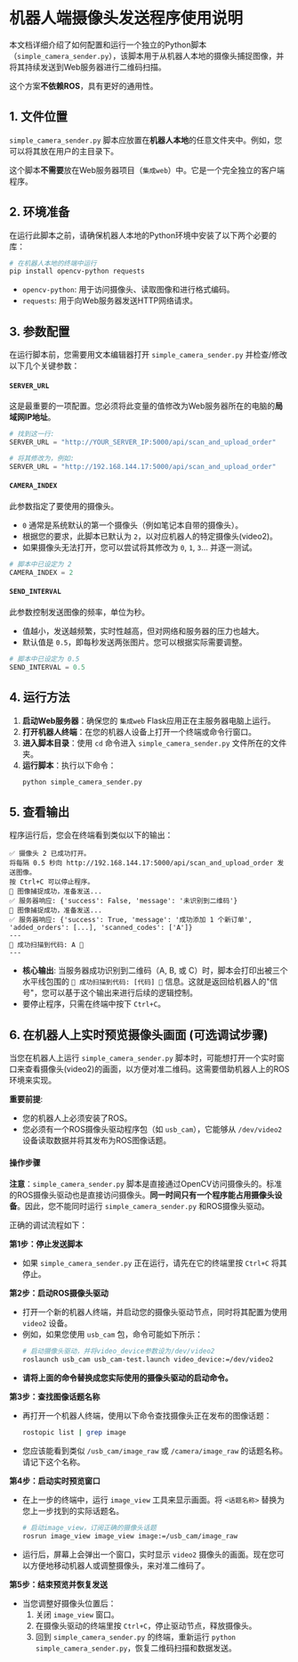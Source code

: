 # 机器人端摄像头发送程序使用说明

本文档详细介绍了如何配置和运行一个独立的Python脚本（`simple_camera_sender.py`），该脚本用于从机器人本地的摄像头捕捉图像，并将其持续发送到Web服务器进行二维码扫描。

这个方案**不依赖ROS**，具有更好的通用性。

## 1. 文件位置

`simple_camera_sender.py` 脚本应放置在**机器人本地**的任意文件夹中。例如，您可以将其放在用户的主目录下。

这个脚本**不需要**放在Web服务器项目（`集成web`）中。它是一个完全独立的客户端程序。

## 2. 环境准备

在运行此脚本之前，请确保机器人本地的Python环境中安装了以下两个必要的库：

```bash
# 在机器人本地的终端中运行
pip install opencv-python requests
```
-   `opencv-python`: 用于访问摄像头、读取图像和进行格式编码。
-   `requests`: 用于向Web服务器发送HTTP网络请求。

## 3. 参数配置

在运行脚本前，您需要用文本编辑器打开 `simple_camera_sender.py` 并检查/修改以下几个关键参数：

#### `SERVER_URL`
这是最重要的一项配置。您必须将此变量的值修改为Web服务器所在的电脑的**局域网IP地址**。
```python
# 找到这一行:
SERVER_URL = "http://YOUR_SERVER_IP:5000/api/scan_and_upload_order" 

# 将其修改为，例如:
SERVER_URL = "http://192.168.144.17:5000/api/scan_and_upload_order" 
```

#### `CAMERA_INDEX`
此参数指定了要使用的摄像头。
- `0` 通常是系统默认的第一个摄像头（例如笔记本自带的摄像头）。
- 根据您的要求，此脚本已默认为 `2`，以对应机器人的特定摄像头(video2)。
- 如果摄像头无法打开，您可以尝试将其修改为 `0`, `1`, `3`... 并逐一测试。
```python
# 脚本中已设定为 2
CAMERA_INDEX = 2
```

#### `SEND_INTERVAL`
此参数控制发送图像的频率，单位为秒。
- 值越小，发送越频繁，实时性越高，但对网络和服务器的压力也越大。
- 默认值是 `0.5`，即每秒发送两张图片。您可以根据实际需要调整。
```python
# 脚本中已设定为 0.5
SEND_INTERVAL = 0.5 
```

## 4. 运行方法

1.  **启动Web服务器**：确保您的 `集成web` Flask应用正在主服务器电脑上运行。
2.  **打开机器人终端**：在您的机器人设备上打开一个终端或命令行窗口。
3.  **进入脚本目录**：使用 `cd` 命令进入 `simple_camera_sender.py` 文件所在的文件夹。
4.  **运行脚本**：执行以下命令：
    ```bash
    python simple_camera_sender.py
    ```

## 5. 查看输出

程序运行后，您会在终端看到类似以下的输出：
```
✅ 摄像头 2 已成功打开。
将每隔 0.5 秒向 http://192.168.144.17:5000/api/scan_and_upload_order 发送图像。
按 Ctrl+C 可以停止程序。
📸 图像捕捉成功，准备发送...
✅ 服务器响应: {'success': False, 'message': '未识别到二维码'}
📸 图像捕捉成功，准备发送...
✅ 服务器响应: {'success': True, 'message': '成功添加 1 个新订单', 'added_orders': [...], 'scanned_codes': ['A']}
---
🤖 成功扫描到代码: A 🤖
---
```
-   **核心输出**: 当服务器成功识别到二维码（A, B, 或 C）时，脚本会打印出被三个水平线包围的 `🤖 成功扫描到代码: [代码] 🤖` 信息。这就是返回给机器人的"信号"，您可以基于这个输出来进行后续的逻辑控制。
-   要停止程序，只需在终端中按下 `Ctrl+C`。 

## 6. 在机器人上实时预览摄像头画面 (可选调试步骤)

当您在机器人上运行 `simple_camera_sender.py` 脚本时，可能想打开一个实时窗口来查看摄像头(video2)的画面，以方便对准二维码。这需要借助机器人上的ROS环境来实现。

**重要前提**:
*   您的机器人上必须安装了ROS。
*   您必须有一个ROS摄像头驱动程序包（如 `usb_cam`），它能够从 `/dev/video2` 设备读取数据并将其发布为ROS图像话题。

#### 操作步骤

**注意**：`simple_camera_sender.py` 脚本是直接通过OpenCV访问摄像头的。标准的ROS摄像头驱动也是直接访问摄像头。**同一时间只有一个程序能占用摄像头设备**。因此，您不能同时运行 `simple_camera_sender.py` 和ROS摄像头驱动。

正确的调试流程如下：

**第1步：停止发送脚本**
- 如果 `simple_camera_sender.py` 正在运行，请先在它的终端里按 `Ctrl+C` 将其停止。

**第2步：启动ROS摄像头驱动**
- 打开一个新的机器人终端，并启动您的摄像头驱动节点，同时将其配置为使用 `video2` 设备。
- 例如，如果您使用 `usb_cam` 包，命令可能如下所示：
  ```bash
  # 启动摄像头驱动，并将video_device参数设为/dev/video2
  roslaunch usb_cam usb_cam-test.launch video_device:=/dev/video2
  ```
- **请将上面的命令替换成您实际使用的摄像头驱动的启动命令。**

**第3步：查找图像话题名称**
- 再打开一个机器人终端，使用以下命令查找摄像头正在发布的图像话题：
  ```bash
  rostopic list | grep image
  ```
- 您应该能看到类似 `/usb_cam/image_raw` 或 `/camera/image_raw` 的话题名称。请记下这个名称。

**第4步：启动实时预览窗口**
- 在上一步的终端中，运行 `image_view` 工具来显示画面。将 `<话题名称>` 替换为您上一步找到的实际话题名。
  ```bash
  # 启动image_view，订阅正确的摄像头话题
  rosrun image_view image_view image:=/usb_cam/image_raw
  ```
- 运行后，屏幕上会弹出一个窗口，实时显示 `video2` 摄像头的画面。现在您可以方便地移动机器人或调整摄像头，来对准二维码了。

**第5步：结束预览并恢复发送**
- 当您调整好摄像头位置后：
  1. 关闭 `image_view` 窗口。
  2. 在摄像头驱动的终端里按 `Ctrl+C`，停止驱动节点，释放摄像头。
  3. 回到 `simple_camera_sender.py` 的终端，重新运行 `python simple_camera_sender.py`，恢复二维码扫描和数据发送。 